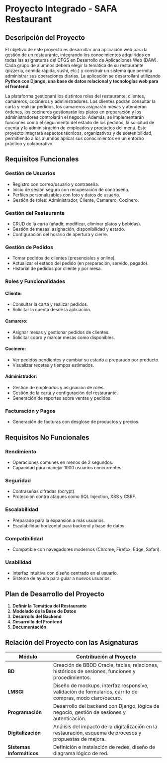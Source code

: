 # Proyecto Integrado - SAFA Restaurant

## Descripción del Proyecto

El objetivo de este proyecto es desarrollar una aplicación web para la gestión de un restaurante, integrando los conocimientos adquiridos en todas las asignaturas del CFGS en Desarrollo de Aplicaciones Web (DAW). Cada grupo de alumnos deberá elegir la temática de su restaurante (pizzería, comida rápida, sushi, etc.) y construir un sistema que permita administrar sus operaciones diarias. La aplicación se desarrollará utilizando **Python con Django, una base de datos relacional y tecnologías web para el frontend**.

La plataforma gestionará los distintos roles del restaurante: clientes, camareros, cocineros y administradores. Los clientes podrán consultar la carta y realizar pedidos, los camareros asignarán mesas y atenderán órdenes, los cocineros gestionarán los platos en preparación y los administradores controlarán el negocio. Además, se implementarán funciones como el seguimiento del estado de los pedidos, la solicitud de cuenta y la administración de empleados y productos del menú. Este proyecto integrará aspectos técnicos, organizativos y de sostenibilidad, permitiendo a los alumnos aplicar sus conocimientos en un entorno práctico y colaborativo.

## Requisitos Funcionales

### Gestión de Usuarios
- Registro con correo/usuario y contraseña.
- Inicio de sesión seguro con recuperación de contraseña.
- Perfiles personalizables con foto y datos de usuario.
- Gestión de roles: Administrador, Cliente, Camarero, Cocinero.

### Gestión del Restaurante
- CRUD de la carta (añadir, modificar, eliminar platos y bebidas).
- Gestión de mesas: asignación, disponibilidad y estado.
- Configuración del horario de apertura y cierre.

### Gestión de Pedidos
- Tomar pedidos de clientes (presenciales y online).
- Actualizar el estado del pedido (en preparación, servido, pagado).
- Historial de pedidos por cliente y por mesa.

### Roles y Funcionalidades
#### Cliente:
- Consultar la carta y realizar pedidos.
- Solicitar la cuenta desde la aplicación.

#### Camarero:
- Asignar mesas y gestionar pedidos de clientes.
- Solicitar cobro y marcar mesas como disponibles.

#### Cocinero:
- Ver pedidos pendientes y cambiar su estado a preparado por producto.
- Visualizar recetas y tiempos estimados.

#### Administrador:
- Gestión de empleados y asignación de roles.
- Gestión de la carta y configuración del restaurante.
- Generación de reportes sobre ventas y pedidos.

### Facturación y Pagos
- Generación de facturas con desglose de productos y precios.

## Requisitos No Funcionales

### Rendimiento
- Operaciones comunes en menos de 2 segundos.
- Capacidad para manejar 1000 usuarios concurrentes.

### Seguridad
- Contraseñas cifradas (bcrypt).
- Protección contra ataques como SQL Injection, XSS y CSRF.

### Escalabilidad
- Preparado para la expansión a más usuarios.
- Escalabilidad horizontal para backend y base de datos.

### Compatibilidad
- Compatible con navegadores modernos (Chrome, Firefox, Edge, Safari).

### Usabilidad
- Interfaz intuitiva con diseño centrado en el usuario.
- Sistema de ayuda para guiar a nuevos usuarios.

## Plan de Desarrollo del Proyecto
1. **Definir la Temática del Restaurante**
2. **Modelado de la Base de Datos**
3. **Desarrollo del Backend**
4. **Desarrollo del Frontend**
5. **Documentación**

## Relación del Proyecto con las Asignaturas

| Módulo               | Contribución al Proyecto                                                                 |
|----------------------|------------------------------------------------------------------------------------------|
| **BD**               | Creación de BBDD Oracle, tablas, relaciones, históricos de sesiones, funciones y procedimientos. |
| **LMSGI**            | Diseño de mockups, interfaz responsive, validación de formularios, carrito de compras, modo claro/oscuro. |
| **Programación**     | Desarrollo del backend con Django, lógica de negocio, gestión de sesiones y autenticación. |
| **Digitalización**   | Análisis del impacto de la digitalización en la restauración, esquema de procesos y propuestas de mejora. |
| **Sistemas Informáticos** | Definición e instalación de redes, diseño de diagrama lógico de red. |

